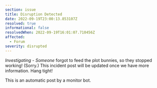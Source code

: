 ```yaml
---
section: issue
title: Disruption Detected
date: 2022-09-19T23:00:13.853107Z
resolved: true
informational: false
resolvedWhen: 2022-09-19T16:01:07.710456Z
affected:
  - Forum
severity: disrupted
---
```

*Investigating* - _Someone_ forgot to feed the plot bunnies, so they stopped working! (Sorry.) This incident post will be updated once we have more information. Hang tight!

This is an automatic post by a monitor bot.
        